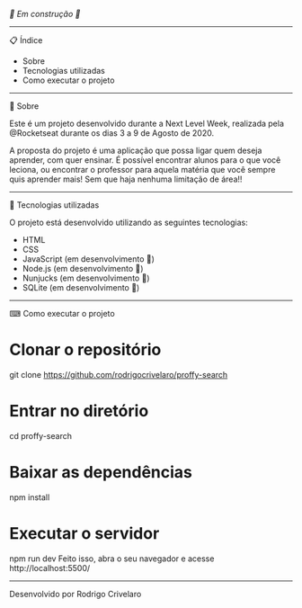 *🚧 Em construção 🚧*

------------------------------------------------------------------------------------------------------------------------------------------------------------------------------
📋 Índice
- Sobre
- Tecnologias utilizadas
- Como executar o projeto

------------------------------------------------------------------------------------------------------------------------------------------------------------------------------
📖 Sobre

Este é um projeto desenvolvido durante a Next Level Week, realizada pela @Rocketseat durante os dias 3 a 9 de Agosto de 2020.

A proposta do projeto é uma aplicação que possa ligar quem deseja aprender, com quer ensinar. É possível encontrar alunos para o que você leciona, ou encontrar o professor para aquela matéria que você sempre quis aprender mais! Sem que haja nenhuma limitação de área!!

------------------------------------------------------------------------------------------------------------------------------------------------------------------------------

🚀 Tecnologias utilizadas

O projeto está desenvolvido utilizando as seguintes tecnologias:

* HTML
* CSS
* JavaScript (em desenvolvimento 🚧)
* Node.js (em desenvolvimento 🚧)
* Nunjucks (em desenvolvimento 🚧)
* SQLite (em desenvolvimento 🚧)

------------------------------------------------------------------------------------------------------------------------------------------------------------------------------

⌨ Como executar o projeto

# Clonar o repositório
git clone https://github.com/rodrigocrivelaro/proffy-search

# Entrar no diretório
cd proffy-search

# Baixar as dependências
npm install

# Executar o servidor
npm run dev
Feito isso, abra o seu navegador e acesse http://localhost:5500/

------------------------------------------------------------------------------------------------------------------------------------------------------------------------------

Desenvolvido por Rodrigo Crivelaro
